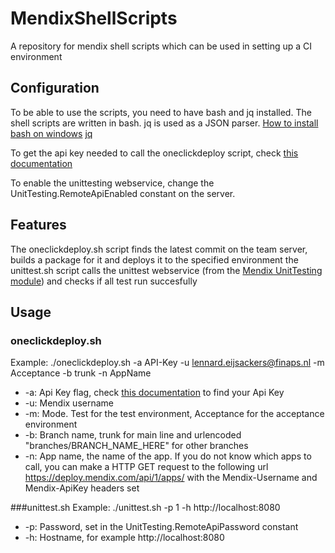 # MendixShellScripts
A repository for mendix  shell scripts which can be used in setting up a CI environment

## Configuration
To be able to use the scripts, you need to have bash and jq installed. 
The shell scripts are written in bash. jq is used as a JSON parser.
[How to install bash on windows](http://www.windowscentral.com/how-install-bash-shell-command-line-windows-10)
[jq](https://stedolan.github.io/jq/)

To get the api key needed to call the oneclickdeploy script, check [this documentation](https://docs.mendix.com/apidocs-mxsdk/apidocs/authentication)

To enable the unittesting webservice, change the UnitTesting.RemoteApiEnabled constant on the server.

## Features
The oneclickdeploy.sh script finds the latest commit on the team server, builds a package for it and deploys it to the specified environment
the unittest.sh script calls the unittest webservice (from the [Mendix UnitTesting module](https://github.com/mendix/UnitTesting)) and checks if all test run succesfully

## Usage
### oneclickdeploy.sh
Example:
./oneclickdeploy.sh -a API-Key -u lennard.eijsackers@finaps.nl -m Acceptance -b trunk -n AppName

* -a:
Api Key flag, check [this documentation](https://docs.mendix.com/apidocs-mxsdk/apidocs/authentication) to find your Api Key
* -u:
Mendix username
* -m:
Mode. Test for the test environment, Acceptance for the acceptance environment
* -b:
Branch name, trunk for main line and urlencoded "branches/BRANCH_NAME_HERE" for other branches
* -n:
App name, the name of the app.
If you do not know which apps to call, you can make a HTTP GET request to the following url https://deploy.mendix.com/api/1/apps/
with the Mendix-Username and Mendix-ApiKey headers set

###unittest.sh
Example:
./unittest.sh -p 1 -h http://localhost:8080

* -p:
Password, set in the UnitTesting.RemoteApiPassword constant
* -h:
Hostname, for example http://localhost:8080
